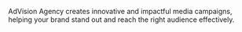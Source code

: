 AdVision Agency creates innovative and impactful media campaigns, helping your brand stand out and reach the right audience effectively.
